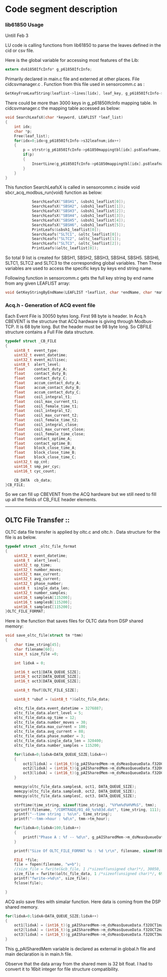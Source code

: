 # Code segment description

### lib61850 Usage
Untill Feb 3 

LU code is calling functions from lib61850 to parse the leaves defined in the cid or csv file. 

Here is the global variable for accessing most features of the Lib:
```C
extern ds61850IfcInfo* g_p61850IfcInfo;
```
Primarily declared in main.c file and externed at other places. 
File cidcsvmanager.c .
Function from this file used in sensorcomm.c as :
```C
GetKeyFromLeafString(leaflist->lines[lidx], leaf_key, g_p61850IfcInfo->ps8LDname);
```
There could be more than 3000 keys in g_p61850IfcInfo mapping table. In cidcsvmanager.c the mapping table accessed as below:

```C
void SearchLeafsX(char *keyword, LEAFLIST *leaf_list)
{
    int idx;
    char *p;
    Free(leaf_list);
    for(idx=0;idx<g_p61850IfcInfo->s32leafnum;idx++)
    {
        p = strstr(g_p61850IfcInfo->p61850mappingtbl[idx].ps8leafname, keyword);
        if(p)
        {
            InsertLine(g_p61850IfcInfo->p61850mappingtbl[idx].ps8leafname, leaf_list);
        }
    }
}
```
This function SearchLeafsX is called in sensorcomm.c inside void sbcr_acq_modbus_run(void) function as below:

```C
            SearchLeafsX("SBSH1", &sbsh1_leaflist[0]);
			SearchLeafsX("SBSH2", &sbsh1_leaflist[1]);
			SearchLeafsX("SBSH3", &sbsh1_leaflist[2]);
			SearchLeafsX("SBSH4", &sbsh1_leaflist[3]);
			SearchLeafsX("SBSH5", &sbsh1_leaflist[4]);
			SearchLeafsX("SBSH6", &sbsh1_leaflist[5]);
			PrintLeafs(&sbsh1_leaflist[0]);
			SearchLeafs("SLTC1", &oltc_leaflist[0]);
			SearchLeafs("SLTC2", &oltc_leaflist[1]);
			SearchLeafs("SLTC3", &oltc_leaflist[2]);
			PrintLeafs(&oltc_leaflist[0]);
```

So total 9 list is created for SBSH1, SBSH2, SBSH3, SBSH4, SBSH5. SBSH6, SLTC1, SLTC2 and SLTC3 to the corresponding global variables. Then These variables are used to access the specific keys by keys end string name. 

Following function in sensorcomm.c gets the full key string by end name from any given LEAFLIST array:

```C
void GetKeyStringByEndName(LEAFLIST *leaflist, char *endName, char *matchedKey)
```

### Acq.h - Generation of ACQ event file

Each Event File is 30050 bytes long. First 98 byte is header. In Acq.h CBEVENT 
is the structure that ACQ hardware is giving through Modbus-TCP. It is 68 byte 
long. But the header must be 98 byte long. So CBFILE structure contains a Full 
File data structure. <br>
```C
typedef struct _CB_FILE
{
    uint8_t  event_type;
    uint32_t event_datetime;
    uint32_t event_millisec;
    uint8_t  alert_level;
    float    contact_duty_A;
    float    contact_duty_B;
    float    contact_duty_C;
    float    accum_contact_duty_A;
    float    accum_contact_duty_B;
    float    accum_contact_duty_C;
    float    coil_integral_t1;
    float    coil_max_current_t1;
    float    coil_female_time_t1;
    float    coil_integral_t2;
    float    coil_max_current_t2;
    float    coil_female_time_t2;
    float    coil_integral_close;
    float    coil_max_current_close;
    float    coil_female_time_close;
    float    contact_optime_A;
    float    contact_optime_B;
    float    block_close_time_A;
    float    block_close_time_B;
    float    block_close_time_C;
    uint32_t op_cnt;
    uint16_t smp_per_cyc;
    uint16_t cyc_count;

    CB_DATA  cb_data;
}CB_FILE;
```
So we can fill up CBEVENT from the ACQ hardware but we still need to fill up all 
the fields of CB_FILE header elements.
___

## OLTC File Transfer ::
OLTC data file transfer is applied by oltc.c and oltc.h . Data structure for the file is as below. 

```C
typedef struct _oltc_file_format
{
    uint32_t event_datetime;
    uint8_t  alert_level;
    uint32_t op_time;
    uint32_t number_moves;
    uint32_t max_current;
    uint32_t avg_current;
    uint32_t phase_number;
    uint8_t  single_data_len;
    uint32_t number_samples;
    uint16_t samplesA[115200];
    uint16_t samplesB[115200];
    uint16_t samplesC[115200];
}OLTC_FILE_FORMAT;
```
Here is the function that saves files for OLTC data from DSP shared memory: 

```C
void save_oltc_file(struct tm *tmm)
{
    char time_string[45];
    char filename[60];
    size_t size_file =0;

    int lidxA = 0;

    int16_t oct1[DATA_QUEUE_SIZE];
    int16_t oct2[DATA_QUEUE_SIZE];
    int16_t oct3[DATA_QUEUE_SIZE];

    uint8_t fbuf[OLTC_FILE_SIZE];

    uint8_t *ubuf = (uint8_t *)&oltc_file_data;

    oltc_file_data.event_datetime = 3276887;
    oltc_file_data.alert_level = 5;
    oltc_file_data.op_time = 12;
    oltc_file_data.number_moves = 30;
    oltc_file_data.max_current = 100;
    oltc_file_data.avg_current = 88;
    oltc_file_data.phase_number = 3;
    oltc_file_data.single_data_len = 320400;
    oltc_file_data.number_samples = 115200;

    for(lidxA=0;lidxA<DATA_QUEUE_SIZE;lidxA++)
    {
        oct1[lidxA] = (int16_t)(g_pAISharedMem->m_dsMeasQueueData.f32OCT1mag[lidxA] * 1000);
        oct2[lidxA] = (int16_t)(g_pAISharedMem->m_dsMeasQueueData.f32OCT2mag[lidxA] * 1000);
        oct3[lidxA] = (int16_t)(g_pAISharedMem->m_dsMeasQueueData.f32OCT3mag[lidxA] * 1000);
    }

    memcpy(oltc_file_data.samplesA, oct1, DATA_QUEUE_SIZE);
    memcpy(oltc_file_data.samplesB, oct2, DATA_QUEUE_SIZE);
    memcpy(oltc_file_data.samplesC, oct3, DATA_QUEUE_SIZE);

    strftime(time_string, sizeof(time_string), "%Y%m%d%H%M%S", tmm);
    sprintf(filename, "/COMTRADE/01_40_%s%03d.dat", time_string, 111);
    printf("--time string : %s\n", time_string);
    printf("--tmm->hour : %d\n", tmm->tm_hour);

    for(lidxA=0;lidxA<100;lidxA++)
    {
        printf("Phase A : %f -- %d\n", g_pAISharedMem->m_dsMeasQueueData.f32OCT1mag[lidxA], oct1[lidxA]);
    }

    printf("Size Of OLTC_FILE_FORMAT %s : %d \r\n", filename, sizeof(OLTC_FILE_FORMAT));

    FILE *file;
    file = fopen(filename, "w+b");
    //size_file = fwrite(&cb_file, 1 /*sizeof(unsigned char)*/, 30050, file);
    size_file = fwrite(&oltc_file_data, 1 /*sizeof(unsigned char)*/, 691236, file);
    printf("fwrite->%d\n", size_file);
    fclose(file);

}
```
ACQ aslo save files with simalar function. Here data is coming from the DSP shared memory. 

```C
for(lidxA=0;lidxA<DATA_QUEUE_SIZE;lidxA++)
{
    oct1[lidxA] = (int16_t)(g_pAISharedMem->m_dsMeasQueueData.f32OCT1mag[lidxA] * 1000);
    oct2[lidxA] = (int16_t)(g_pAISharedMem->m_dsMeasQueueData.f32OCT2mag[lidxA] * 1000);
    oct3[lidxA] = (int16_t)(g_pAISharedMem->m_dsMeasQueueData.f32OCT3mag[lidxA] * 1000);
}
```
This g_pAISharedMem variable is declared as external in global.h file and main declaration is in main.h file. 

Observe that the data array from the shared mem is 32 bit float. I had to convert it to 16bit integer for file structure compatibility.



